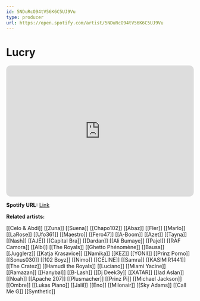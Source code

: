 ```yaml
---
id: 5NDuRcO94tV56K6C5UJ9Vu
type: producer
url: https://open.spotify.com/artist/5NDuRcO94tV56K6C5UJ9Vu
---
```

# Lucry

<iframe style="border-radius:12px" src="https://open.spotify.com/embed/artist/5NDuRcO94tV56K6C5UJ9Vu" width="100%" height="352" frameBorder="0" allowfullscreen="" allow="autoplay; clipboard-write; encrypted-media; fullscreen; picture-in-picture" loading="lazy"></iframe>

**Spotify URL:** [Link](https://open.spotify.com/artist/5NDuRcO94tV56K6C5UJ9Vu)

**Related artists:**

[[Celo & Abdi]]
[[Zuna]]
[[Suena]]
[[Chapo102]]
[[Abaz]]
[[Fler]]
[[Marlo]]
[[LaRose]]
[[Ufo361]]
[[Maestro]]
[[Fero47]]
[[A-Boom]]
[[Azet]]
[[Tayna]]
[[Nash]]
[[AJÉ]]
[[Capital Bra]]
[[Dardan]]
[[Ali Bumaye]]
[[Pajel]]
[[RAF Camora]]
[[Albi]]
[[The Royals]]
[[Ghetto Phénomène]]
[[Bausa]]
[[Jugglerz]]
[[Katja Krasavice]]
[[Namika]]
[[KEZ]]
[[YONII]]
[[Prinz Porno]]
[[Sonus030]]
[[102 Boyz]]
[[Nimo]]
[[CÉLINE]]
[[Samra]]
[[KASIMIR1441]]
[[The Cratez]]
[[Hamudi the Royals]]
[[Luciano]]
[[Miami Yacine]]
[[Ramazan]]
[[Hanybal]]
[[B-Lash]]
[[Dj Deek3y]]
[[XATAR]]
[[Iad Aslan]]
[[Noah]]
[[Apache 207]]
[[Plusmacher]]
[[Prinz Pi]]
[[Michael Jackson]]
[[Ombre]]
[[Lukas Piano]]
[[Jalil]]
[[Eno]]
[[Milonair]]
[[Sky Adams]]
[[Call Me G]]
[[Synthetic]]
